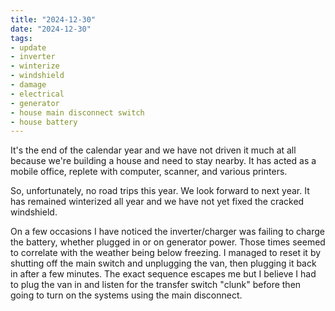 ```yaml
---
title: "2024-12-30"
date: "2024-12-30"
tags:
- update
- inverter
- winterize
- windshield
- damage
- electrical
- generator
- house main disconnect switch
- house battery
---
```

It's the end of the calendar year and we have not driven it much at all because we're building a house and need to stay nearby. It has acted as a mobile office, replete with computer, scanner, and various printers.

So, unfortunately, no road trips this year. We look forward to next year. It has remained winterized all year and we have not yet fixed the cracked windshield.

On a few occasions I have noticed the inverter/charger was failing to charge the battery, whether plugged in or on generator power. Those times seemed to correlate with the weather being below freezing. I managed to reset it by shutting off the main switch and unplugging the van, then plugging it back in after a few minutes. The exact sequence escapes me but I believe I had to plug the van in and listen for the transfer switch "clunk" before then going to turn on the systems using the main disconnect.